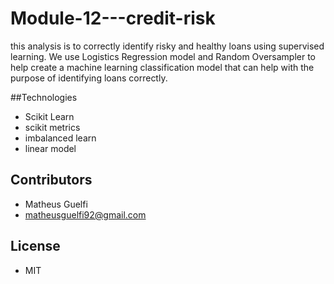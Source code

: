 # Module-12---credit-risk
this analysis is to correctly identify risky and healthy loans using supervised learning.
We use Logistics Regression model and Random Oversampler to help create a machine learning classification model that can help with the purpose of identifying loans correctly.

##Technologies

- Scikit Learn
- scikit metrics
- imbalanced learn
- linear model

## Contributors
- Matheus Guelfi
- matheusguelfi92@gmail.com

## License
- MIT
